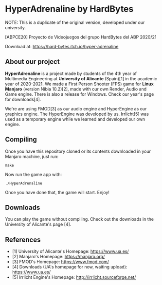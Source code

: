 # HyperAdrenaline by HardBytes
NOTE: This is a duplicate of the original version, developed under our university.

[ABPCE20] Proyecto de Videojuegos del grupo HardBytes del ABP 2020/21

Download at: https://hard-bytes.itch.io/hyper-adrenaline

## About our project
**HyperAdrenaline** is a project made by students of the 4th year of Multimedia Engineering at **University of Alicante** (Spain)[1] in the academic year of 2020-2021.
We made a First Person Shooter (FPS) game for **Linux Manjaro** (version Nibia 10.2)[2], made with our own Render, Audio and Game engine.
There is also a release for Windows. Check our year's page for downloads[4].

We're are using FMOD[3] as our audio engine and HyperEngine as our graphics engine. The HyperEngine was developed by us.
Irrlicht[5] was used as a temporary engine while we learned and developed our own engine.


## Compiling
Once you have this repository cloned or its contents downloaded in your Manjaro machine, just run:
```
make
```
Now run the game app with:
```
./HyperAdrenaline
```
Once you have done that, the game will start. Enjoy!

## Downloads
You can play the game without compiling. Check out the downloads in the University of Alicante's page [4].

## References
 * [1] University of Alicante's Homepage: https://www.ua.es/
 * [2] Manjaro's Homepage: https://manjaro.org/
 * [3] FMOD's Homepage: https://www.fmod.com/
 * [4] Downloads (UA's homepage for now, waiting upload): https://www.ua.es/
 * [5] Irrlicht Engine's Homepage: http://irrlicht.sourceforge.net/
